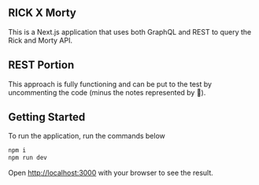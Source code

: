 ## RICK X Morty


This is a Next.js application that uses both GraphQL and REST to query the Rick and Morty API.

## REST Portion

This approach is fully functioning and can be put to the test by uncommenting the code (minus the notes represented by 🧠). 

## Getting Started

To run the application, run the commands below

```bash
npm i 
npm run dev

```

Open [http://localhost:3000](http://localhost:3000) with your browser to see the result.



